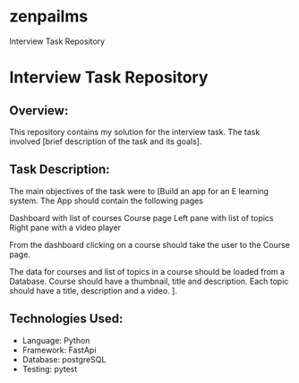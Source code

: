 # zenpailms
Interview Task Repository 

# Interview Task Repository

## Overview:
This repository contains my solution for the interview task. The task involved [brief description of the task and its goals].

## Task Description:
The main objectives of the task were to [Build an app for an E learning system. The App should contain the following pages

Dashboard with list of courses 
Course page
Left pane with list of topics
Right pane with a video player

From the dashboard clicking on a course should take the user to the Course page.

The data for courses and list of topics in a course should be loaded from a Database.
Course should have a thumbnail, title and description.
Each topic should have a title, description and a video.
 ].

## Technologies Used:
- Language: Python
- Framework: FastApi
- Database: postgreSQL
- Testing: pytest



